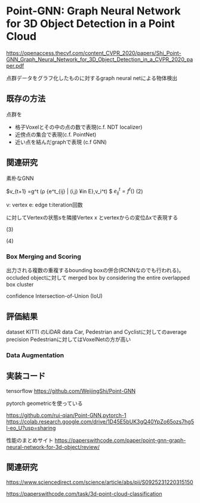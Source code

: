# Point-GNN: Graph Neural Network for 3D Object Detection in a Point Cloud
https://openaccess.thecvf.com/content_CVPR_2020/papers/Shi_Point-GNN_Graph_Neural_Network_for_3D_Object_Detection_in_a_CVPR_2020_paper.pdf

点群データをグラフ化したものに対するgraph neural netによる物体検出

## 既存の方法
点群を
- 格子Voxelとその中の点の数で表現(c.f. NDT localizer)
- 近傍点の集合で表現(c.f. PointNet)
- 近い点を結んだgraphで表現 (c.f GNN)

## 関連研究

素朴なGNN

$v_{t+1} =g^t (ρ {e^t_{ij} | (i,j) ¥in E},v_i^t)  $
$e^t_{ij} =f^t ()$
(2)

v: vertex
e: edge
t:iteration回数

に対してVertexの状態sを隣接Vertex x とvertexからの変位Δxで表現する

(3)

(4)

### Box Merging and Scoring
出力される複数の重複するbounding boxの併合(RCNNなのでも行われる)。occluded objectに対して
merged box by considering the entire overlapped box cluster

confidence Intersection-of-Union (IoU)

## 評価結果
dataset KITTI のLiDAR data
Car, Pedestrian and Cyclistに対してのaverage precision Pedestrianに対してはVoxelNetの方が高い
 
### Data Augmentation

## 実装コード
tensorflow
https://github.com/WeijingShi/Point-GNN

pytorch geometricを使っている

https://github.com/rui-qian/Point-GNN.pytorch-1
https://colab.research.google.com/drive/1D45E5bUK3gQ40YpZo65ozs7hg5l-eo_U?usp=sharing

性能のまとめサイト
https://paperswithcode.com/paper/point-gnn-graph-neural-network-for-3d-object/review/

## 関連研究
https://www.sciencedirect.com/science/article/abs/pii/S0925231220315150

https://paperswithcode.com/task/3d-point-cloud-classification

